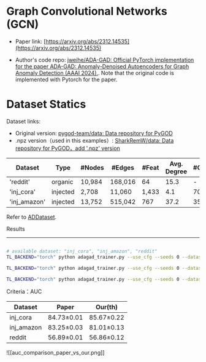 # Graph Convolutional Networks (GCN)

  

- Paper link: [https://arxiv.org/abs/2312.14535](https://arxiv.org/abs/2312.14535)

- Author's code repo: [jweihe/ADA-GAD: Official PyTorch implementation for the paper ADA-GAD: Anomaly-Denoised Autoencoders for Graph Anomaly Detection (AAAI 2024).](https://github.com/jweihe/ADA-GAD). 
  Note that the original code is implemented with Pytorch for the paper.

  

# Dataset Statics

Dataset links:
- Original version: [pygod-team/data: Data repository for PyGOD](https://github.com/pygod-team/data)
- .npz version（used in this examples）: [SharkRemW/data: Data repository for PyGOD，add '.npz' version](https://github.com/SharkRemW/data)

| Dataset      | Type     | #Nodes | #Edges  | \#Feat | Avg. Degree | #Con. | #Strct. | #Outliers | Outlier Ratio |
| ------------ | -------- | ------ | ------- | ------ | ----------- | ----- | ------- | --------- | ------------- |
| 'reddit'     | organic  | 10,984 | 168,016 | 64     | 15.3        | -     | -       | 366       | 3.3%          |
| 'inj_cora'   | injected | 2,708  | 11,060  | 1,433  | 4.1         | 70    | 70      | 138       | 5.1%          |
| 'inj_amazon' | injected | 13,752 | 515,042 | 767    | 37.2        | 350   | 350     | 694       | 5.0%          |

Refer to [ADDataset](https://gammagl.readthedocs.io/en/latest/api/gammagl.datasets.html#gammagl.datasets.Planetoid).

  

Results

-------

  

```bash

# available dataset: "inj_cora", "inj_amazon", "reddit"
TL_BACKEND="torch" python adagad_trainer.py --use_cfg --seeds 0 --dataset inj_cora

TL_BACKEND="torch" python adagad_trainer.py --use_cfg --seeds 0 --dataset inj_amazon

TL_BACKEND="torch" python adagad_trainer.py --use_cfg --seeds 0 --dataset reddit
```

Criteria：AUC

| Dataset    | Paper      | Our(th)    |
| ---------- | ---------- | ---------- |
| inj_cora   | 84.73±0.01 | 85.67±0.22 |
| inj_amazon | 83.25±0.03 | 81.01±0.13 |
| reddit     | 56.89±0.01 | 56.86±0.12 |

![[auc_comparison_paper_vs_our.png]]